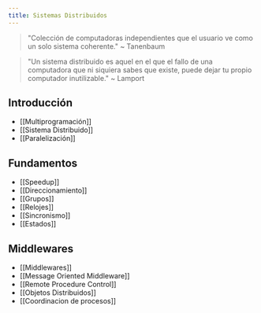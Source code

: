 ```yaml
---
title: Sistemas Distribuidos
---
```


> "Colección de computadoras independientes que el usuario ve como un solo sistema coherente." ~ Tanenbaum

> "Un sistema distribuido es aquel en el que el fallo de una computadora que ni siquiera sabes que existe, puede dejar tu propio computador inutilizable." ~ Lamport

## Introducción

- [[Multiprogramación]]
- [[Sistema Distribuido]]
- [[Paralelización]]

## Fundamentos

- [[Speedup]]
- [[Direccionamiento]]
- [[Grupos]]
- [[Relojes]]
- [[Sincronismo]]
- [[Estados]]

## Middlewares

- [[Middlewares]]
- [[Message Oriented Middleware]]
- [[Remote Procedure Control]]
- [[Objetos Distribuidos]]
- [[Coordinacion de procesos]]
